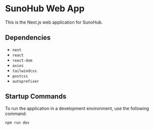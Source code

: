# SunoHub Web App

This is the Next.js web application for SunoHub.

## Dependencies

- `next`
- `react`
- `react-dom`
- `axios`
- `tailwindcss`
- `postcss`
- `autoprefixer`

## Startup Commands

To run the application in a development environment, use the following command:

```bash
npm run dev
``` 